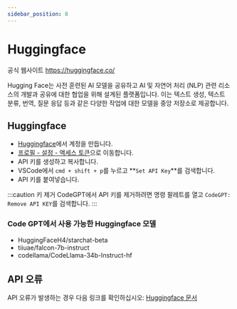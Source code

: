 ```yaml
---
sidebar_position: 8
---
```


# Huggingface

공식 웹사이트 https://huggingface.co/

Hugging Face는 사전 훈련된 AI 모델을 공유하고 AI 및 자연어 처리 (NLP) 관련 리소스의 개발과 공유에 대한 협업을 위해 설계된 플랫폼입니다. 이는 텍스트 생성, 텍스트 분류, 번역, 질문 응답 등과 같은 다양한 작업에 대한 모델을 중앙 저장소로 제공합니다.

## Huggingface
- [Huggingface](https://huggingface.co/)에서 계정을 만듭니다.
- [프로필 - 설정 - 액세스 토큰](https://huggingface.co/settings/tokens)으로 이동합니다.
- API 키를 생성하고 복사합니다.
- VSCode에서 ```cmd + shift + p```를 누르고 **`Set API Key`**를 검색합니다.
- API 키를 붙여넣습니다.

:::caution 키 제거
CodeGPT에서 API 키를 제거하려면 명령 팔레트를 열고 `CodeGPT: Remove API KEY`를 검색합니다.
:::

### Code GPT에서 사용 가능한 Huggingface 모델
- HuggingFaceH4/starchat-beta
- tiiuae/falcon-7b-instruct
- codellama/CodeLlama-34b-Instruct-hf

## API 오류
API 오류가 발생하는 경우 다음 링크를 확인하십시오: [Huggingface 문서](https://huggingface.co/docs/inference-endpoints/index)

